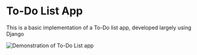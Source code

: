 # To-Do List App

This is a basic implementation of a To-Do list app, developed largely using Django

![Demonstration of To-Do List app](media/app-demo-2020-11-25.gif)
